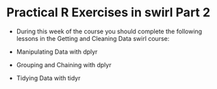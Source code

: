 # Practical R Exercises in swirl Part 2
- During this week of the course you should complete the following lessons in the Getting and Cleaning Data swirl course:

- Manipulating Data with dplyr
- Grouping and Chaining with dplyr
- Tidying Data with tidyr
